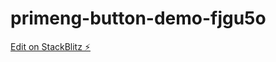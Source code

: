# primeng-button-demo-fjgu5o

[Edit on StackBlitz ⚡️](https://stackblitz.com/edit/primeng-button-demo-5wkcg8)